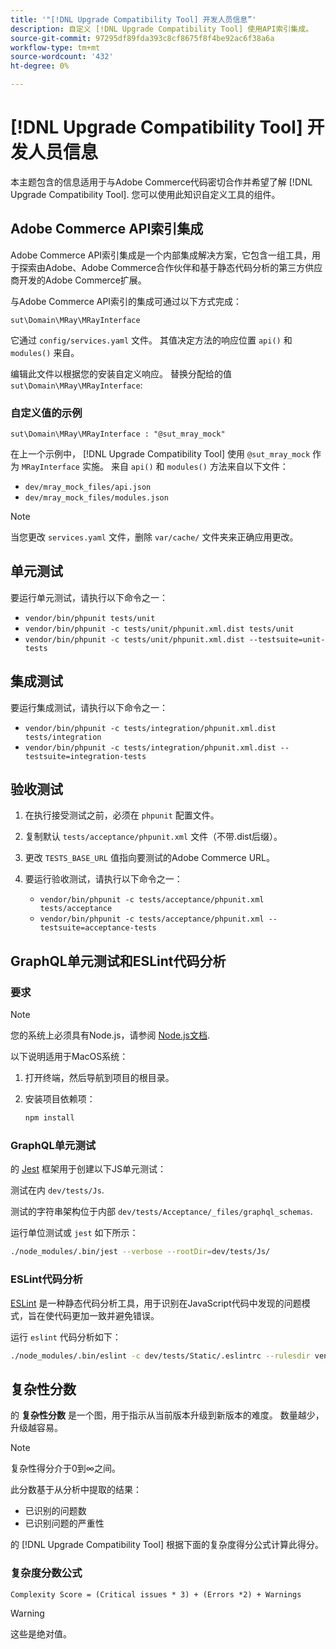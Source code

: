 ```yaml
---
title: '"[!DNL Upgrade Compatibility Tool] 开发人员信息”'
description: 自定义 [!DNL Upgrade Compatibility Tool] 使用API索引集成。
source-git-commit: 97295df89fda393c8cf8675f8f4be92ac6f38a6a
workflow-type: tm+mt
source-wordcount: '432'
ht-degree: 0%

---
```



# [!DNL Upgrade Compatibility Tool] 开发人员信息

本主题包含的信息适用于与Adobe Commerce代码密切合作并希望了解 [!DNL Upgrade Compatibility Tool]. 您可以使用此知识自定义工具的组件。

## Adobe Commerce API索引集成

Adobe Commerce API索引集成是一个内部集成解决方案，它包含一组工具，用于探索由Adobe、Adobe Commerce合作伙伴和基于静态代码分析的第三方供应商开发的Adobe Commerce扩展。

与Adobe Commerce API索引的集成可通过以下方式完成：

`sut\Domain\MRay\MRayInterface`

它通过 `config/services.yaml` 文件。 其值决定方法的响应位置 `api()` 和 `modules()` 来自。

编辑此文件以根据您的安装自定义响应。 替换分配给的值 `sut\Domain\MRay\MRayInterface`:

### 自定义值的示例

`sut\Domain\MRay\MRayInterface : "@sut_mray_mock"`

在上一个示例中， [!DNL Upgrade Compatibility Tool] 使用 `@sut_mray_mock` 作为 `MRayInterface` 实施。 来自 `api()` 和 `modules()` 方法来自以下文件：

- `dev/mray_mock_files/api.json`
- `dev/mray_mock_files/modules.json`

>[!NOTE]
>
>当您更改 `services.yaml` 文件，删除 `var/cache/` 文件夹来正确应用更改。

## 单元测试

要运行单元测试，请执行以下命令之一：

- `vendor/bin/phpunit tests/unit`
- `vendor/bin/phpunit -c tests/unit/phpunit.xml.dist tests/unit`
- `vendor/bin/phpunit -c tests/unit/phpunit.xml.dist --testsuite=unit-tests`

## 集成测试

要运行集成测试，请执行以下命令之一：

- `vendor/bin/phpunit -c tests/integration/phpunit.xml.dist tests/integration`
- `vendor/bin/phpunit -c tests/integration/phpunit.xml.dist --testsuite=integration-tests`

## 验收测试

1. 在执行接受测试之前，必须在 `phpunit` 配置文件。
1. 复制默认 `tests/acceptance/phpunit.xml` 文件（不带.dist后缀）。
1. 更改 `TESTS_BASE_URL` 值指向要测试的Adobe Commerce URL。
1. 要运行验收测试，请执行以下命令之一：

   - `vendor/bin/phpunit -c tests/acceptance/phpunit.xml tests/acceptance`
   - `vendor/bin/phpunit -c tests/acceptance/phpunit.xml --testsuite=acceptance-tests`

## GraphQL单元测试和ESLint代码分析

### 要求

>[!NOTE]
>
>您的系统上必须具有Node.js，请参阅 [Node.js文档](https://nodejs.dev/learn/how-to-install-nodejs).

以下说明适用于MacOS系统：

1. 打开终端，然后导航到项目的根目录。
1. 安装项目依赖项：

   ```bash
   npm install
   ```

### GraphQL单元测试

的 [Jest](https://jestjs.io/docs/getting-started) 框架用于创建以下JS单元测试：

测试在内 `dev/tests/Js`.

测试的字符串架构位于内部 `dev/tests/Acceptance/_files/graphql_schemas`.

运行单位测试或 `jest` 如下所示：

```bash
./node_modules/.bin/jest --verbose --rootDir=dev/tests/Js/
```

### ESLint代码分析

[ESLint](https://eslint.org/docs/user-guide/getting-started) 是一种静态代码分析工具，用于识别在JavaScript代码中发现的问题模式，旨在使代码更加一致并避免错误。

运行 `eslint` 代码分析如下：

```bash
./node_modules/.bin/eslint -c dev/tests/Static/.eslintrc --rulesdir vendor/magento/magento-coding-standard/eslint/rules path/to/analyse
```

## 复杂性分数

的 **复杂性分数** 是一个图，用于指示从当前版本升级到新版本的难度。 数量越少，升级越容易。

>[!NOTE]
>
>复杂性得分介于0到∞之间。

此分数基于从分析中提取的结果：

- 已识别的问题数
- 已识别问题的严重性

的 [!DNL Upgrade Compatibility Tool] 根据下面的复杂度得分公式计算此得分。

### 复杂度分数公式

`Complexity Score = (Critical issues * 3) + (Errors *2) + Warnings`

>[!WARNING]
>
>这些是绝对值。
